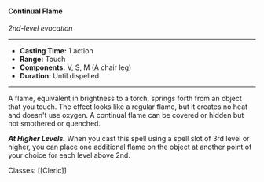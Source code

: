 #### Continual Flame
*2nd-level evocation*
___
- **Casting Time:** 1 action
- **Range:** Touch
- **Components:** V, S, M (A chair leg)
- **Duration:** Until dispelled
---
A flame, equivalent in brightness to a torch, springs forth from an object that you touch. The effect looks like a regular flame, but it creates no heat and doesn't use oxygen. A continual flame can be covered or hidden but not smothered or quenched.

***At Higher Levels.*** When you cast this spell using a spell slot of 3rd level or higher, you can place one additional flame on the object at another point of your choice for each level above 2nd.

Classes: [[Cleric]]